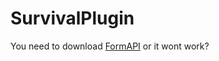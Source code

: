 # SurvivalPlugin
You need to download [FormAPI](https://poggit.pmmp.io/r/101415/FormAPI.phar) or it wont work?

